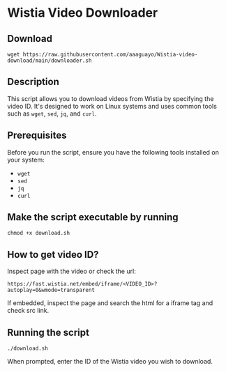 # Wistia Video Downloader

## Download

``wget https://raw.githubusercontent.com/aaaguayo/Wistia-video-download/main/downloader.sh``

## Description

This script allows you to download videos from Wistia by specifying the video ID. It's designed to work on Linux systems and uses common tools such as `wget`, `sed`, `jq`, and `curl`.

## Prerequisites

Before you run the script, ensure you have the following tools installed on your system:
- `wget`
- `sed`
- `jq`
- `curl`

## Make the script executable by running

`chmod +x download.sh`

## How to get video ID?

Inspect page with the video or check the url:

``https://fast.wistia.net/embed/iframe/<VIDEO_ID>?autoplay=0&wmode=transparent``

If embedded, inspect the page and search the html for a iframe tag and check src link.

## Running the script 

`./download.sh`

When prompted, enter the ID of the Wistia video you wish to download.

